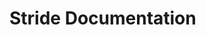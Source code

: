 # Stride Documentation

<template>
	<div>
		<div class="columns">
			<div class="column" v-for="item in links">
				<div class="box">
					<a :href="item.link" class="is-justify-content-center">
						<h2 class="title is-2 has-text-centered">{{item.name}}</h2>
						<figure class="image">
							<img :src="item.image" />
						</figure>
					</a>
				</div>
			</div>
		</div>
	</div>
</template>

<script>
export default {
  data() {
    return {
      links: [
				{
					link: 'manual/index.html',
					name: 'Manual',
					image: '/assets/media/stride-icon-manual.png'
				},
				{
					link: 'api/index.html',
					name: 'API',
					image: '/assets/media/stride-icon-api.png'
				},
				{
					link: 'ReleaseNotes/index.html',
					name: 'Release Notes',
					image: '/assets/media/stride-icon-release-notes.png'
				},
				{
					link: 'tutorials/index.html',
					name: 'Tutorials',
					image: '/assets/media/stride-icon-tutorials.png'
				}
			]
    }
  }
}
</script>
